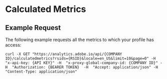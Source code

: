 
# Calculated Metrics

## Example Request

The following example requests all the metrics to which your profile has access:

```
curl -X GET "https://analytics.adobe.io/api/{COMPANY ID}/calculatedmetrics?rsids={RSID}&locale=en_US&limit=10&page=0" -H  "x-api-key: {API KEY}" -H  "x-proxy-global-company-id: {COMPANY ID}" -H  "Authorization: {BEARER TOKEN}  -H  "Accept: application/json" -H  "Content-Type: application/json"
```
